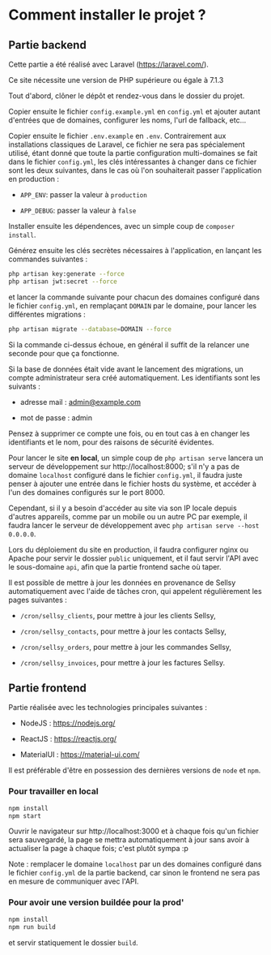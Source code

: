 # Comment installer le projet ?

## Partie backend

Cette partie a été réalisé avec Laravel (https://laravel.com/).

Ce site nécessite une version de PHP supérieure ou égale à 7.1.3

Tout d'abord, clôner le dépôt et rendez-vous dans le dossier du projet.

Copier ensuite le fichier `config.example.yml` en `config.yml` et ajouter
autant d'entrées que de domaines, configurer les noms, l'url de fallback, etc...

Copier ensuite le fichier `.env.example` en `.env`. Contrairement aux
installations classiques de Laravel, ce fichier ne sera pas spécialement
utilisé, étant donné que toute la partie configuration multi-domaines se fait
dans le fichier `config.yml`, les clés intéressantes à changer dans ce fichier
sont les deux suivantes, dans le cas où l'on souhaiterait passer l'application
en production :

  - `APP_ENV`: passer la valeur à `production`

  - `APP_DEBUG`: passer la valeur à `false`



Installer ensuite les dépendences, avec un simple coup de `composer install`.

Générez ensuite les clés secrètes nécessaires à l'application, en lançant
les commandes suivantes :

```sh
php artisan key:generate --force
php artisan jwt:secret --force
```

et lancer la commande suivante pour chacun des domaines configuré dans le
fichier `config.yml`, en remplaçant `DOMAIN` par le domaine, pour lancer les
différentes migrations :

```sh
php artisan migrate --database=DOMAIN --force
```

Si la commande ci-dessus échoue, en général il suffit de la relancer une seconde
pour que ça fonctionne.

Si la base de données était vide avant le lancement des migrations, un compte
administrateur sera créé automatiquement. Les identifiants sont les suivants :

  - adresse mail : admin@example.com

  - mot de passe : admin

Pensez à supprimer ce compte une fois, ou en tout cas à en changer les
identifiants et le nom, pour des raisons de sécurité évidentes.

Pour lancer le site **en local**, un simple coup de `php artisan serve` lancera
un serveur de développement sur http://localhost:8000; s'il n'y a pas de domaine
`localhost` configuré dans le fichier `config.yml`, il faudra juste penser
à ajouter une entrée dans le fichier hosts du système, et accéder à l'un des
domaines configurés sur le port 8000.

Cependant, si il y a besoin d'accéder au site via son IP locale depuis d'autres
appareils, comme par un mobile ou un autre PC par exemple, il faudra lancer
le serveur de développement avec `php artisan serve --host 0.0.0.0`.

Lors du déploiement du site en production, il faudra configurer nginx ou Apache
pour servir le dossier `public` uniquement, et il faut servir l'API avec le
sous-domaine `api`, afin que la partie frontend sache où taper.

Il est possible de mettre à jour les données en provenance de Sellsy
automatiquement avec l'aide de tâches cron, qui appelent régulièrement les pages
suivantes :

  - `/cron/sellsy_clients`, pour mettre à jour les clients Sellsy,

  - `/cron/sellsy_contacts`, pour mettre à jour les contacts Sellsy,

  - `/cron/sellsy_orders`, pour mettre à jour les commandes Sellsy,

  - `/cron/sellsy_invoices`, pour mettre à jour les factures Sellsy.


## Partie frontend

Partie réalisée avec les technologies principales suivantes :

 - NodeJS : https://nodejs.org/

 - ReactJS : https://reactjs.org/

 - MaterialUI : https://material-ui.com/


Il est préférable d'être en possession des dernières versions de `node` et `npm`.

### Pour travailler en local

```sh
npm install
npm start
```

Ouvrir le navigateur sur http://localhost:3000 et à chaque fois qu'un
fichier sera sauvegardé, la page se mettra automatiquement à jour sans avoir
à actualiser la page à chaque fois; c'est plutôt sympa :p

Note : remplacer le domaine `localhost` par un des domaines configuré dans le
fichier `config.yml` de la partie backend, car sinon le frontend ne sera pas
en mesure de communiquer avec l'API.


### Pour avoir une version buildée pour la prod'

```sh
npm install
npm run build
```

et servir statiquement le dossier `build`.

